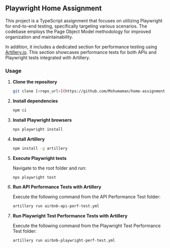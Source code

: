 ## Playwright Home Assignment

This project is a TypeScript assignment that focuses on utilizing Playwright for end-to-end testing, specifically targeting various scenarios. The codebase employs the Page Object Model methodology for improved organization and maintainability.

In addition, it includes a dedicated section for performance testing using [Artillery.io](https://artillery.io). This section showcases performance tests for both APIs and Playwright tests integrated with Artillery.

### Usage

1. **Clone the repository**
   
   ```bash
   git clone [<repo_url>](https://github.com/Mshumaman/home-assignment.git)
   ```

2. **Install dependencies**
   
   ```bash
   npm ci
   ```

3. **Install Playwright browsers**
   
   ```bash
   npx playwright install
   ```

4. **Install Artillery**
   
   ```bash
   npm install -g artillery
   ```

5. **Execute Playwright tests**
   
   Navigate to the root folder and run:
   
   ```bash
   npx playwright test
   ```

6. **Run API Performance Tests with Artillery**
   
   Execute the following command from the API Performance Test folder:
   
   ```bash
   artillery run airbnb-api-perf-test.yml
   ```

7. **Run Playwright Test Performance Tests with Artillery**
   
   Execute the following command from the Playwright Test Performance Test folder:
   
   ```bash
   artillery run airbnb-playwright-perf-test.yml
   ```
